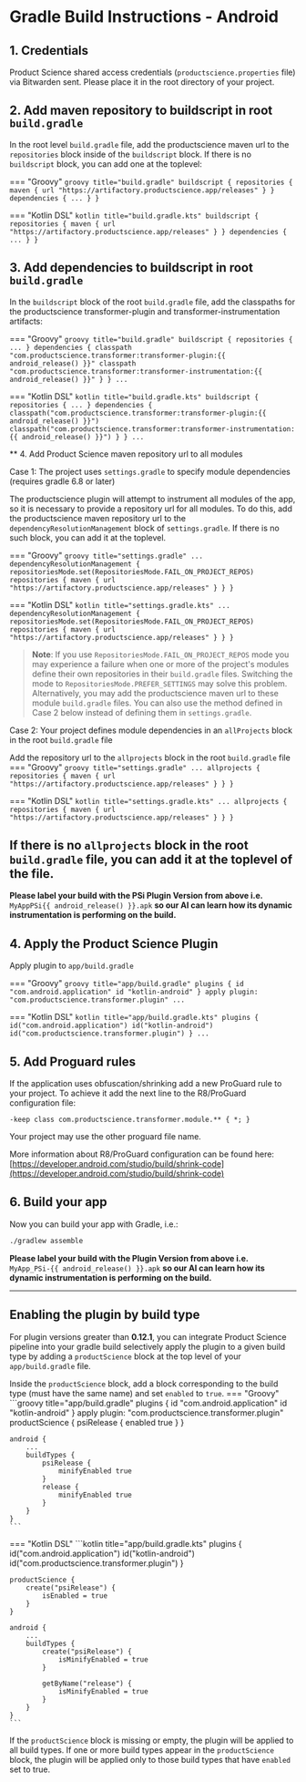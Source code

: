 
# Gradle Build Instructions - Android

## 1. Credentials
Product Science shared access credentials (`productscience.properties` file) via Bitwarden sent. 
Please place it in the root directory of your project.


## 2. Add maven repository to buildscript in root `build.gradle`

In the root level `build.gradle` file, add the productscience maven url to the `repositories` block inside of the `buildscript` block. If there is no `buildscript` block, you can add one at the toplevel:  

=== "Groovy"
    ```groovy title="build.gradle"
    buildscript {
        repositories {
            maven {
                url "https://artifactory.productscience.app/releases"
            }
        }
        dependencies { ... }
    }
    ```  

=== "Kotlin DSL"
    ```kotlin title="build.gradle.kts"
    buildscript {
        repositories {
            maven {
                url "https://artifactory.productscience.app/releases"
            }
        }
        dependencies { ... }
    }
    ```
    
## 3. Add dependencies to buildscript in root `build.gradle`

In the `buildscript` block of the root `build.gradle` file, add the classpaths for the productscience transformer-plugin and transformer-instrumentation artifacts:

=== "Groovy"
    ```groovy title="build.gradle"
    buildscript {
        repositories { ... }
        dependencies {
            classpath "com.productscience.transformer:transformer-plugin:{{ android_release() }}"
            classpath "com.productscience.transformer:transformer-instrumentation:{{ android_release() }}"
        }
    }
    ...
    ```

=== "Kotlin DSL"
    ```kotlin title="build.gradle.kts"
    buildscript {
        repositories { ... }
        dependencies {
            classpath("com.productscience.transformer:transformer-plugin:{{ android_release() }}")
            classpath("com.productscience.transformer:transformer-instrumentation:{{ android_release() }}")
        }
    }
    ...
    ```

** 4. Add Product Science maven repository url to all modules

Case 1: The project uses `settings.gradle` to specify module dependencies (requires gradle 6.8 or later)

The productscience plugin will attempt to instrument all modules of the app, so it is necessary to provide a repository url for all modules. To do this, add the productscience maven repository url to the `dependencyResolutionManagement` block of `settings.gradle`. If there is no such block, you can add it at the toplevel.

=== "Groovy"
    ```groovy title="settings.gradle"
    ...
    dependencyResolutionManagement {
        repositoriesMode.set(RepositoriesMode.FAIL_ON_PROJECT_REPOS)
        repositories {
            maven {
                url "https://artifactory.productscience.app/releases"
            }
        }
    }
    ```

=== "Kotlin DSL"
    ```kotlin title="settings.gradle.kts"
    ...
    dependencyResolutionManagement {
        repositoriesMode.set(RepositoriesMode.FAIL_ON_PROJECT_REPOS)
        repositories {
            maven {
                url "https://artifactory.productscience.app/releases"
            }
        }
    }
    ```
> **Note**: If you use `RepositoriesMode.FAIL_ON_PROJECT_REPOS` mode you may experience a failure when one or more of the project's modules define their own repositories in their `build.gradle` files.
> Switching the mode to `RepositoriesMode.PREFER_SETTINGS` may solve this problem.
> Alternatively, you may add the productscience maven url to these module `build.gradle` files.
> You can also use the method defined in Case 2 below instead of defining them in `settings.gradle`.
    
Case 2: Your project defines module dependencies in an `allProjects` block in the root `build.gradle` file

Add the repository url to the `allprojects` block in the root `build.gradle` file
=== "Groovy"
    ```groovy title="settings.gradle"
    ...
    allprojects {
        repositories {
            maven {
                url "https://artifactory.productscience.app/releases"
            }
        }
    }
    ```

=== "Kotlin DSL"
    ```kotlin title="settings.gradle.kts"
    ...
    allprojects {
        repositories {
            maven {
                url "https://artifactory.productscience.app/releases"
            }
        }
    }
    ```

If there is no `allprojects` block in the root `build.gradle` file, you can add it at the toplevel of the file.
----


**Please label your build with the PSi Plugin Version from above i.e.**  
`MyAppPSi{{ android_release() }}.apk` 
**so our AI can learn how its dynamic instrumentation is performing on the build.**

## 4. Apply the Product Science Plugin  

Apply plugin to `app/build.gradle`  

=== "Groovy"
    ```groovy title="app/build.gradle"
    plugins {
        id "com.android.application"
        id "kotlin-android"
    }
    apply plugin: "com.productscience.transformer.plugin"
    ...
    ```

=== "Kotlin DSL"
    ```kotlin title="app/build.gradle.kts"
    plugins {
        id("com.android.application")
        id("kotlin-android")
        id("com.productscience.transformer.plugin")
    }
    ...
    ```


## 5. Add Proguard rules

If the application uses obfuscation/shrinking add a new ProGuard rule to your project.
To achieve it add the next line to the R8/ProGuard configuration file: 
  
```proguard title="proguard-rules.pro."
-keep class com.productscience.transformer.module.** { *; }
```

Your project may use the other proguard file name.

More information about R8/ProGuard configuration can be found here:
[https://developer.android.com/studio/build/shrink-code](https://developer.android.com/studio/build/shrink-code)

## 6. Build your app
Now you can build your app with Gradle, i.e.:
```bash
./gradlew assemble
```

**Please label your build with the Plugin Version from above i.e.**  
`MyApp_PSi-{{ android_release() }}.apk` 
**so our AI can learn how its dynamic instrumentation is performing on the build.**


----


## Enabling the plugin by build type

For plugin versions greater than **0.12.1**, 
you can integrate Product Science pipeline into your gradle build 
selectively apply the plugin to a given build type by adding a `productScience` block 
at the top level of your `app/build.gradle` file. 

Inside the `productScience` block, add a block corresponding to the build type (must have the same name) and set `enabled` to `true`.
=== "Groovy"
    ```groovy title="app/build.gradle"
    plugins {
        id "com.android.application"
        id "kotlin-android"
    }
    apply plugin: "com.productscience.transformer.plugin" 
    productScience {
        psiRelease {
            enabled true
        }
    }
    
    android {
        ...
        buildTypes {
            psiRelease {
                minifyEnabled true
            }
            release {
                minifyEnabled true
            }
        }
    }
    ```
=== "Kotlin DSL"
    ```kotlin title="app/build.gradle.kts"
    plugins {
        id("com.android.application")
        id("kotlin-android")
        id("com.productscience.transformer.plugin")
    }
    
    productScience {
        create("psiRelease") {
            isEnabled = true
        }
    }
    
    android {
        ...
        buildTypes {
            create("psiRelease") {
                isMinifyEnabled = true
            }
    
            getByName("release") {
                isMinifyEnabled = true
            }
        }
    }
    ```


If the `productScience` block is missing or empty, the plugin will be applied to all build types.
If one or more build types appear in the `productScience` block,
the plugin will be applied only to those build types that have `enabled` set to true. 
